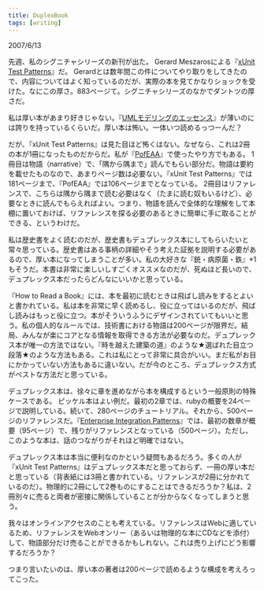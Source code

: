 ```yaml
---
title: DuplexBook
tags: [writing]
---
```


2007/6/13

先週、私のシグニチャシリーズの新刊が出た。 Gerard Meszarosによる『[xUnit Test Patterns](https://martinfowler.com/books.html#meszaros)』だ。 Gerardとは数年間この件についてやり取りをしてきたので、内容についてはよく知っているのだが、実際の本を見てかなりショックを受けた。なにこの厚さ。883ページて。シグニチャシリーズのなかでダントツの厚さだ。

私は厚い本があまり好きじゃない。『[UMLモデリングのエッセンス](https://martinfowler.com/books.html#uml)』が薄いのには誇りを持っているくらいだ。厚い本は怖い。一体いつ読めるっつーんだ？

だが、『xUnit Test Patterns』は見た目ほど怖くはない。なぜなら、これは2冊の本が1冊になったものだからだ。私が『[PofEAA](https://martinfowler.com/books.html#eaa)』で使ったやり方でもある。 1冊目は物語（narrative）で、「隅から隅まで」読んでもらい部分だ。物語は要約を載せたものなので、あまりページ数は必要ない。『xUnit Test Patterns』では181ページまで、『PofEAA』では106ページまでとなっている。 2冊目はリファレンスで、こちらは隅から隅まで読む必要はなく（たまに読む奴もいるけど）、必要なときに読んでもらえればよい。つまり、物語を読んで全体的な理解をして本棚に置いておけば、リファレンスを探る必要のあるときに簡単に手に取ることができる、というわけだ。

私は歴史書をよく読むのだが、歴史書もデュプレックス本にしてもらいたいと常々思っている。歴史書はある事柄の詳細やそう考えた証拠を説明する必要があるので、厚い本になってしまうことが多い。私の大好きな『銃・病原菌・鉄』*1もそうだ。本書は非常に楽しいしすごくオススメなのだが、死ぬほど長いので、デュプレックス本だったらどんなにいいかと思っている。

『How to Read a Book』には、本を最初に読むときは飛ばし読みをするとよいと書かれている。私は本を非常に早く読めるし、役に立ってはいるのだが、飛ばし読みはもっと役に立つ。本がそういうふうにデザインされていてもいいと思う。私の個人的なルールでは、技術書における物語は200ページが限界だ。結局、みんなが楽にコアとなる情報を取得できる方法が必要なのだ。デュプレックス本が唯一の方法ではない。『時を越えた建築の道』のような★選ばれた目立つ段落★のような方法もある。これは私にとって非常に具合がいい。まだ私がお目にかかっていない方法もあるに違いない。だが今のところ、デュプレックス方式がベストな方法だと思っている。

デュプレックス本は、徐々に章を進めながら本を構成するという一般原則の特殊ケースである。 ピッケル本はよい例だ。最初の2章では、rubyの概要を24ページで説明している。続いて、280ページのチュートリアル。それから、500ページのリファレンスだ。『[Enterprise Integration Patterns](https://martinfowler.com/books.html#eip)』では、最初の数章が概要（95ページ）で、残りがリファレンスとなっている（500ページ）。ただし、このような本は、話のつながりがそれほど明確ではない。

デュプレックス本は本当に便利なのかという疑問もあるだろう。多くの人が『xUnit Test Patterns』はデュプレックス本だと思っておらず、一冊の厚い本だと思っている（背表紙には3冊と書かれている。リファレンスが2冊に分かれているのだ）。物理的に2冊にして2巻ものにすることはできるだろうか？私は、2冊別々に売ると両者が密接に関係していることが分からなくなってしまうと思う。

我々はオンラインアクセスのことも考えている。リファレンスはWebに適しているため、リファレンスをWebオンリー（あるいは物理的な本にCDなどを添付）して、物語部分だけ売ることができるかもしれない。これは売り上げにどう影響するだろうか？

つまり言いたいのは、厚い本の著者は200ページで読めるような構成を考えろってこった。
